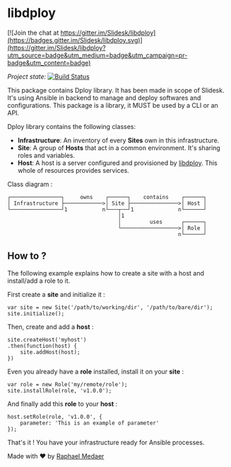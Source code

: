 # libdploy

[![Join the chat at https://gitter.im/Slidesk/libdploy](https://badges.gitter.im/Slidesk/libdploy.svg)](https://gitter.im/Slidesk/libdploy?utm_source=badge&utm_medium=badge&utm_campaign=pr-badge&utm_content=badge)

_Project state:_ [![Build Status](https://travis-ci.org/Slidesk/libdploy.svg?branch=develop)](https://travis-ci.org/Slidesk/libdploy)

This package contains Dploy library. It has been made in scope of Slidesk.
It's using Ansible in backend to manage and deploy softwares and configurations.
This package is a library, it MUST be used by a CLI or an API.

Dploy library contains the following classes:

  * **Infrastructure**: An inventory of every **Sites** own in this infrastructure.
  * **Site**: A group of **Hosts** that act in a common environment. It's sharing roles and variables.
  * **Host**: A host is a server configured and provisioned by [libdploy](http://slidesk.org/libdploy). This whole of resources provides services.

Class diagram :

```
┌────────────────┐     owns    ┌──────┐    contains    ┌──────┐
│ Infrastructure ├────────────>│ Site ├───────────────>│ Host │
└────────────────┘1           n└───┬──┘1              n└──────┘
                                   │1
                                   │         uses      ┌──────┐
                                   └──────────────────>│ Role │
                                                      n└──────┘
```

## How to ?

The following example explains how to create a site with a host and
install/add a role to it.

First create a **site** and initialize it :

```
var site = new Site('/path/to/working/dir', '/path/to/bare/dir');
site.initialize();
```

Then, create and add a **host** :

```
site.createHost('myhost')
.then(function(host) {
    site.addHost(host);
})
```

Even you already have a **role** installed, install it on your **site** :

```
var role = new Role('my/remote/role');
site.installRole(role, 'v1.0.0');
```

And finally add this **role** to your **host** :

```
host.setRole(role, 'v1.0.0', {
    parameter: 'This is an example of parameter'
});
```

That's it ! You have your infrastructure ready for Ansible processes.


Made with ♥ by [Raphael Medaer](mailto:raphael.medaer@straightforward.me)
